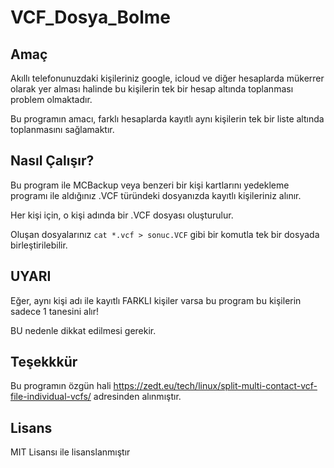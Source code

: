 # VCF_Dosya_Bolme

## Amaç

Akıllı telefonunuzdaki kişileriniz google, icloud ve diğer hesaplarda mükerrer olarak yer alması halinde bu kişilerin tek bir hesap altında toplanması problem olmaktadır. 

Bu programın amacı, farklı hesaplarda kayıtlı aynı kişilerin tek bir liste altında toplanmasını sağlamaktır.


## Nasıl Çalışır?

Bu program ile MCBackup veya benzeri bir kişi kartlarını yedekleme programı ile aldığınız .VCF türündeki dosyanızda kayıtlı kişileriniz alınır.

Her kişi için, o kişi adında bir .VCF dosyası oluşturulur.

Oluşan dosyalarınız ```cat *.vcf > sonuc.VCF``` gibi bir komutla tek bir dosyada birleştirilebilir.


## UYARI

Eğer, aynı kişi adı ile kayıtlı FARKLI kişiler varsa bu program bu kişilerin sadece 1 tanesini alır!

BU nedenle dikkat edilmesi gerekir.


## Teşekkkür

Bu programın özgün hali https://zedt.eu/tech/linux/split-multi-contact-vcf-file-individual-vcfs/ adresinden alınmıştır.


## Lisans

MIT Lisansı ile lisanslanmıştır